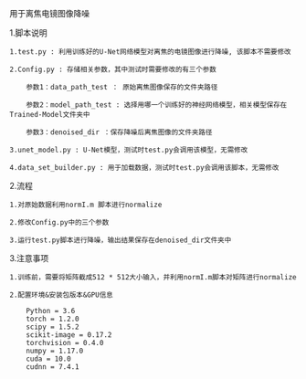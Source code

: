用于离焦电镜图像降噪

1.脚本说明
    
    1.test.py : 利用训练好的U-Net网络模型对离焦的电镜图像进行降噪, 该脚本不需要修改

    2.Config.py : 存储相关参数，其中测试时需要修改的有三个参数

        参数1：data_path_test ： 原始离焦图像保存的文件夹路径
    
        参数2：model_path_test : 选择用哪一个训练好的神经网络模型，相关模型保存在Trained-Model文件夹中
    
        参数3：denoised_dir ：保存降噪后离焦图像的文件夹路径
        
    3.unet_model.py : U-Net模型，测试时test.py会调用该模型，无需修改
    
    4.data_set_builder.py : 用于加载数据，测试时test.py会调用该脚本，无需修改

2.流程
    
    1.对原始数据利用normI.m 脚本进行normalize
    
    2.修改Config.py中的三个参数
    
    3.运行test.py脚本进行降噪，输出结果保存在denoised_dir文件夹中

3.注意事项
    
    1.训练前，需要将矩阵截成512 * 512大小输入，并利用normI.m脚本对矩阵进行normalize

    2.配置环境&安装包版本&GPU信息

        Python = 3.6
        torch = 1.2.0
        scipy = 1.5.2
        scikit-image = 0.17.2
        torchvision = 0.4.0
        numpy = 1.17.0
        cuda = 10.0
        cudnn = 7.4.1
